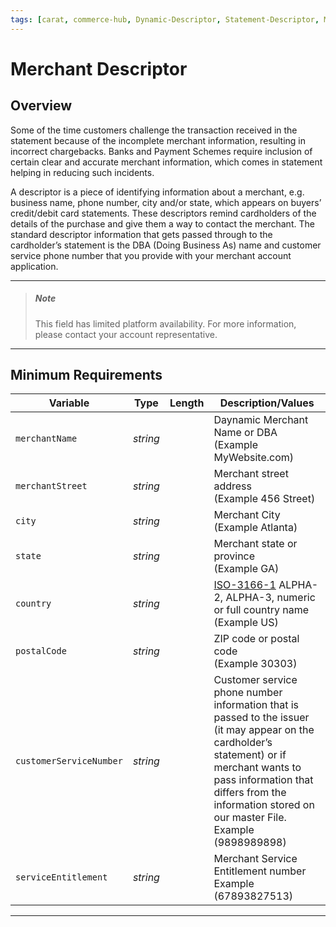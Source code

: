 ```yaml
---
tags: [carat, commerce-hub, Dynamic-Descriptor, Statement-Descriptor, Merchant-Descriptor, Merchant-Details, Soft-Descriptor, Hard-Descriptor]
---
```


# Merchant Descriptor

## Overview

Some of the time customers challenge the transaction received in the statement because of the incomplete merchant information, resulting in incorrect chargebacks. Banks and Payment Schemes require inclusion of certain clear and accurate merchant information, which comes in statement helping in reducing such incidents.

A descriptor is a piece of identifying information about a merchant, e.g. business name, phone number, city and/or state, which appears on buyers’ credit/debit card statements. These descriptors remind cardholders of the details of the purchase and give them a way to contact the merchant. The standard descriptor information that gets passed through to the cardholder’s statement is the DBA (Doing Business As) name and customer service phone number that you provide with your merchant account application.

---

<!-- theme: warning -->

> ##### Note
>
> This field has limited platform availability. For more information, please contact your account representative.

---

## Minimum Requirements

| Variable | Type | Length | Description/Values |
| -------- | :--: | :------------: | ------------------ |
| `merchantName` | *string* |  | Daynamic Merchant Name or DBA </br>(Example MyWebsite.com) |
| `merchantStreet` | *string* |  | Merchant street address </br>(Example 456 Street)|
| `city` | *string* |  | Merchant City </br>(Example Atlanta)|
| `state` | *string* |  | Merchant state or province </br>(Example GA)|
| `country` | *string* |  | [ISO-3166-1](url) ALPHA-2, ALPHA-3, numeric or full country name </br>(Example US) |
| `postalCode` | *string* |  | ZIP code or postal code </br>(Example 30303)|
| `customerServiceNumber` | *string* | | Customer service phone number information that is passed to the issuer (it may appear on the cardholder’s statement) or if merchant wants to pass information that differs from the information stored on our master File. </br>Example (9898989898) |
| `serviceEntitlement` | *string* | | Merchant Service Entitlement number </br>Example (67893827513) |


---



